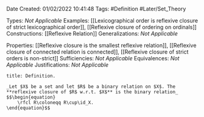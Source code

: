 <div class="topSpace"></div>

Date Created: 01/02/2022 10:41:48
Tags: #Definition #Later/Set_Theory

Types: _Not Applicable_
Examples: [[Lexicographical order is reflexive closure of strict lexicographical order]], [[Reflexive closure of ordering on ordinals]]
Constructions: [[Reflexive Relation]]
Generalizations: _Not Applicable_

Properties: [[Reflexive closure is the smallest reflexive relation]], [[Reflexive closure of connected relation is connected]], [[Reflexive closure of strict orders is non-strict]]
Sufficiencies: _Not Applicable_
Equivalences: _Not Applicable_
Justifications: _Not Applicable_

``` ad-Definition
title: Definition.

_Let $X$ be a set and let $R$ be a binary relation on $X$. The **reflexive closure of $R$ w.r.t. $X$** is the binary relation_
$$\begin{equation}
    \rfcl R\coloneqq R\cup\id_X.
\end{equation}$$

```
